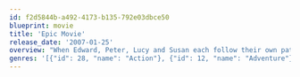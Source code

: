 ```yaml
---
id: f2d5844b-a492-4173-b135-792e03dbce50
blueprint: movie
title: 'Epic Movie'
release_date: '2007-01-25'
overview: "When Edward, Peter, Lucy and Susan each follow their own path, they end up finding themselves at Willy's Chocolate factory. Walking through a wardrobe, they discover the world of Gnarnia, which is ruled by the White Bitch. Meeting up with characters such as Harry Potter and Captain Jack Swallows, the newly reunited family must team up with Aslo, a wise-but-horny lion to stop the white bitch's army"
genres: '[{"id": 28, "name": "Action"}, {"id": 12, "name": "Adventure"}, {"id": 35, "name": "Comedy"}]'
---
```

